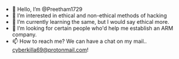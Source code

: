 - 👋 Hello, I’m @Preetham1729
- 👀 I’m interested in ethical and non-ethical methods of hacking 
- 🌱 I’m currently learning the same, but I would say ethical more.
- 🗿 I’m looking for certain people who'd help me establish an ARM company.
- 📫 How to reach me? We can have a chat on my mail.. cyberkilla69@protonmail.com!

<!---
Preetham1729/Preetham1729 is a ✨ special ✨ repository because its `README.md` (this file) appears on your GitHub profile.
You can click the Preview link to take a look at your changes.
--->
